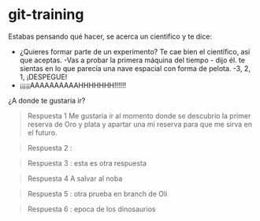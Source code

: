 # git-training

Estabas pensando qué hacer, se acerca un cientifico y te dice:
- ¿Quieres formar parte de un experimento?
Te cae bien el científico, así que aceptas.
-Vas a probar la primera máquina del tiempo - dijo él.
te sientas en lo que parecía una nave espacial con forma de pelota.
-3, 2, 1, ¡DESPEGUE!
- ¡¡¡¡¡AAAAAAAAAAHHHHHHH!!!!!!

¿A donde te gustaria ir?

> Respuesta 1
Me gustaria ir al momento donde se descubrio la primer reserva de Oro y plata y apartar una mi reserva para que me sirva en el futuro.

> Respuesta 2 : 

> Respuesta 3 : esta es otra respuesta

> Respuesta 4 A salvar al noba 

> Respuesta 5 : otra prueba en branch de Oli

> Respuesta 6 : epoca de los dinosaurios
